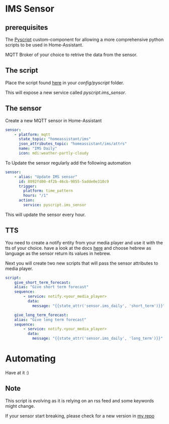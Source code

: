 # IMS Sensor

## prerequisites

The [Pyscript](https://github.com/custom-components/pyscript) custom-component for allowing a more comprehensive python scripts to be used in Home-Assistant.

MQTT Broker of your choice to retrive the data from the sensor.

## The script

Place the script found [here](https://github.com/yuvalabou/HomeAssistant-Config/blob/master/homeassistant/config/pyscript/ims2mqtt.py) in your _config/pyscript_ folder.

This will expose a new service called _pyscript.ims_sensor_.

## The sensor

Create a new MQTT sensor in Home-Assistant

```yaml
sensor:
    - platform: mqtt
      state_topic: "homeassistant/ims"
      json_attributes_topic: "homeassistant/ims/attrs"
      name: "IMS Daily"
      icon: mdi:weather-partly-cloudy
```

To Update the sensor regularly add the following automation

```yaml
sensor:
    - alias: "Update IMS sensor"
      id: 8092fd00-4f2b-46cb-9855-5adde0e310c9
      trigger:
        platform: time_pattern
        hours: "/1"
      action:
        service: pyscript.ims_sensor
```
This will update the sensor every hour.

## TTS

You need to create a notify entity from your media player and use it with the tts of your choice.
have a look at the docs [here](https://www.home-assistant.io/integrations/notify.tts/) and choose hebrew as language as the sensor return its values in hebrew.

Next you will create two new scripts that will pass the sensor attributes to media player.

```yaml
script:
    give_short_term_forecast:
    alias: "Give short term forecast"
    sequence:
        - service: notify.<your_media_player>
          data:
            message: "{{state_attr('sensor.ims_daily', 'short_term')}}"

    give_long_term_forecast:
    alias: "Give long term forecast"
    sequence:
        - service: notify.<your_media_player>
          data:
            message: "{{state_attr('sensor.ims_daily', 'long_term')}}"
```

# Automating

Have at it :)

## Note

This script is evolving as it is relying on an rss feed and some keywords might change.

If your sensor start breaking, please check for a new version in [my repo](https://github.com/yuvalabou/HomeAssistant-Config/blob/master/homeassistant/config/pyscript/ims2mqtt.py)
